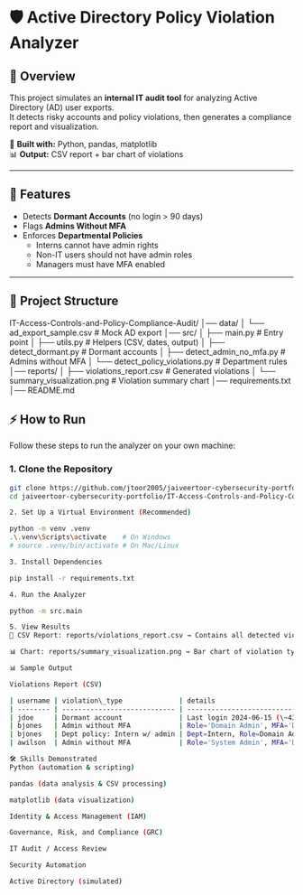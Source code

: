 # 🛡️ Active Directory Policy Violation Analyzer

## 📌 Overview
This project simulates an **internal IT audit tool** for analyzing Active Directory (AD) user exports.  
It detects risky accounts and policy violations, then generates a compliance report and visualization.  

🔧 **Built with:** Python, pandas, matplotlib  
📊 **Output:** CSV report + bar chart of violations  

---

## 🚀 Features
- Detects **Dormant Accounts** (no login > 90 days)  
- Flags **Admins Without MFA**  
- Enforces **Departmental Policies**  
  - Interns cannot have admin rights  
  - Non-IT users should not have admin roles  
  - Managers must have MFA enabled  

---

## 📂 Project Structure

IT-Access-Controls-and-Policy-Compliance-Audit/
│── data/
│ └── ad_export_sample.csv # Mock AD export
│── src/
│ ├── main.py # Entry point
│ ├── utils.py # Helpers (CSV, dates, output)
│ ├── detect_dormant.py # Dormant accounts
│ ├── detect_admin_no_mfa.py # Admins without MFA
│ └── detect_policy_violations.py # Department rules
│── reports/
│ ├── violations_report.csv # Generated violations
│ └── summary_visualization.png # Violation summary chart
│── requirements.txt
│── README.md


## ⚡ How to Run

Follow these steps to run the analyzer on your own machine:

### 1. Clone the Repository
```bash
git clone https://github.com/jtoor2005/jaiveertoor-cybersecurity-portfolio.git
cd jaiveertoor-cybersecurity-portfolio/IT-Access-Controls-and-Policy-Compliance-Audit

2. Set Up a Virtual Environment (Recommended)

python -m venv .venv
.\.venv\Scripts\activate    # On Windows
# source .venv/bin/activate # On Mac/Linux

3. Install Dependencies

pip install -r requirements.txt

4. Run the Analyzer

python -m src.main

5. View Results
📄 CSV Report: reports/violations_report.csv → Contains all detected violations

📊 Chart: reports/summary_visualization.png → Bar chart of violation types

📊 Sample Output

Violations Report (CSV)

| username | violation\_type              | details                                | risk\_level |
| -------- | ---------------------------- | -------------------------------------- | ----------- |
| jdoe     | Dormant account              | Last login 2024-06-15 (\~434 days ago) | Medium      |
| bjones   | Admin without MFA            | Role='Domain Admin', MFA='Disabled'    | High        |
| bjones   | Dept policy: Intern w/ admin | Dept=Intern, Role=Domain Admin         | High        |
| awilson  | Admin without MFA            | Role='System Admin', MFA='Disabled'    | High        |

🛠 Skills Demonstrated
Python (automation & scripting)

pandas (data analysis & CSV processing)

matplotlib (data visualization)

Identity & Access Management (IAM)

Governance, Risk, and Compliance (GRC)

IT Audit / Access Review

Security Automation

Active Directory (simulated)

